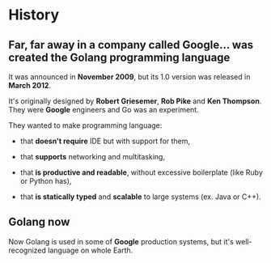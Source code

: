 # History

## Far, far away in a company called **Google**... was created the Golang programming language

It was announced in **November 2009**,
but its 1.0 version was released in **March 2012**.

It's originally designed by **Robert Griesemer**, **Rob Pike** and **Ken Thompson**.
They were **Google** engineers and Go was an experiment.

They wanted to make programming language:

* that **doesn't require** IDE but with support for them,

* that **supports** networking and multitasking,

* that **is productive and readable**, without excessive boilerplate (like Ruby or Python has),

* that **is statically typed** and **scalable** to large systems (ex. Java or C++).

## Golang now

Now Golang is used in some of **Google** production systems, but it's well-recognized language on whole Earth.